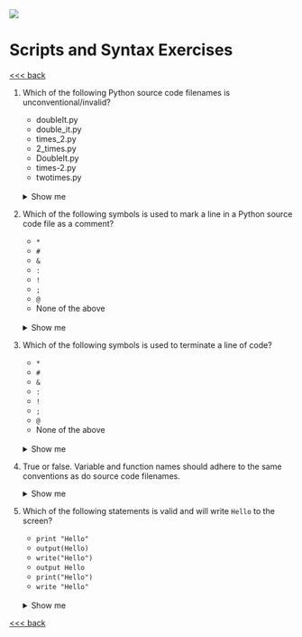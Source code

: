 <img src="https://github.com/stayahead-training/shared/blob/master/stayahead.png" />

# Scripts and Syntax Exercises

[<<< back](../README.md)

1. Which of the following Python source code filenames is unconventional/invalid?

    - <span>doubleIt.py</span>
    - <span>double_it.py</span>
    - <span>times_2.py</span>
    - <span>2_times.py</span>
    - <span>DoubleIt.py</span>
    - <span>times-2.py</span>
    - <span>twotimes.py</span>
    <br />
    <details>
    <summary>Show me</summary>

    - <span>doubleIt.py</span>: unconventional; contains capital letters
    - <span>2_times.py</span>: invalid; names must not begin with a digit
    - <span>DoubleIt.py</span>: unconventional; contains capital letters
    - <span>times-2.py</span>: invalid; contains hyphens
</details>

2. Which of the following symbols is used to mark a line in a Python source code file as a comment?

    - `*`
    - `#`
    - `&`
    - `:`
    - `!`
    - `;`
    - `@`
    - None of the above
    <br />
    <details>
    <summary>Show me</summary>
    
    - `#`
</details>

3. Which of the following symbols is used to terminate a line of code?

    - `*`
    - `#`
    - `&`
    - `:`
    - `!`
    - `;`
    - `@`
    - None of the above
    <br />
    <details>
    <summary>Show me</summary>
    
    - None of the above - a line of code is terminated by the newline character
</details>

4. True or false. Variable and function names should adhere to the same conventions as do source code filenames.<br /><details>
    <summary>Show me</summary>

    *True*
</details>

5. Which of the following statements is valid and will write `Hello` to the screen?

    - `print "Hello"`
    - `output(Hello)`
    - `write("Hello")`
    - `output Hello`
    - `print("Hello")`
    - `write "Hello"`
    <br />
    <details>
    <summary>Show me</summary>

    - `print("Hello")`
</details>

[<<< back](../README.md)